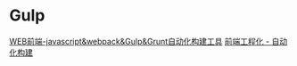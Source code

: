 # Gulp

[WEB前端-javascript&webpack&Gulp&Grunt自动化构建工具](https://www.bilibili.com/video/BV12b411478s?from=search&seid=5607051942163567000)
[前端工程化 - 自动化构建](https://www.bilibili.com/video/BV1QE411y7E2/?spm_id_from=333.788.videocard.0)